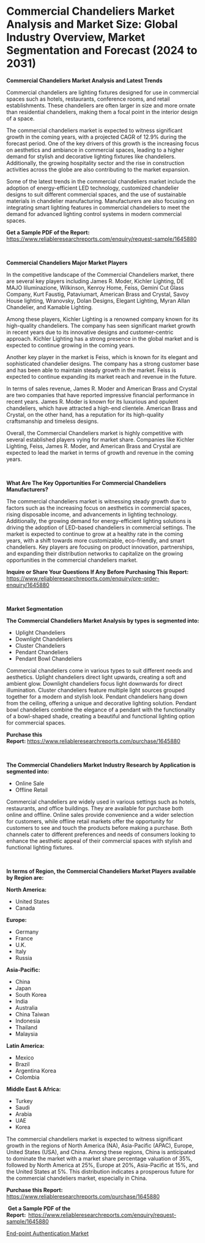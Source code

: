 <p><h1>Commercial Chandeliers Market Analysis and Market Size: Global Industry Overview, Market Segmentation and Forecast (2024 to 2031)</h1></p><p><strong>Commercial Chandeliers Market Analysis and Latest Trends</strong></p>
<p><p>Commercial chandeliers are lighting fixtures designed for use in commercial spaces such as hotels, restaurants, conference rooms, and retail establishments. These chandeliers are often larger in size and more ornate than residential chandeliers, making them a focal point in the interior design of a space.</p><p>The commercial chandeliers market is expected to witness significant growth in the coming years, with a projected CAGR of 12.9% during the forecast period. One of the key drivers of this growth is the increasing focus on aesthetics and ambiance in commercial spaces, leading to a higher demand for stylish and decorative lighting fixtures like chandeliers. Additionally, the growing hospitality sector and the rise in construction activities across the globe are also contributing to the market expansion.</p><p>Some of the latest trends in the commercial chandeliers market include the adoption of energy-efficient LED technology, customized chandelier designs to suit different commercial spaces, and the use of sustainable materials in chandelier manufacturing. Manufacturers are also focusing on integrating smart lighting features in commercial chandeliers to meet the demand for advanced lighting control systems in modern commercial spaces.</p></p>
<p><strong>Get a Sample PDF of the Report:&nbsp;</strong> <a href="https://www.reliableresearchreports.com/enquiry/request-sample/1645880">https://www.reliableresearchreports.com/enquiry/request-sample/1645880</a></p>
<p>&nbsp;</p>
<p><strong>Commercial Chandeliers Major Market Players</strong></p>
<p><p>In the competitive landscape of the Commercial Chandeliers market, there are several key players including James R. Moder, Kichler Lighting, DE MAJO Iiluminazione, Wilkinson, Kenroy Home, Feiss, Gemini Cut Glass Company, Kurt Faustig, Pataviumart, American Brass and Crystal, Savoy House lighting, Wranovsky, Dolan Designs, Elegant Lighting, Myran Allan Chandelier, and Kamable Lighting.</p><p>Among these players, Kichler Lighting is a renowned company known for its high-quality chandeliers. The company has seen significant market growth in recent years due to its innovative designs and customer-centric approach. Kichler Lighting has a strong presence in the global market and is expected to continue growing in the coming years.</p><p>Another key player in the market is Feiss, which is known for its elegant and sophisticated chandelier designs. The company has a strong customer base and has been able to maintain steady growth in the market. Feiss is expected to continue expanding its market reach and revenue in the future.</p><p>In terms of sales revenue, James R. Moder and American Brass and Crystal are two companies that have reported impressive financial performance in recent years. James R. Moder is known for its luxurious and opulent chandeliers, which have attracted a high-end clientele. American Brass and Crystal, on the other hand, has a reputation for its high-quality craftsmanship and timeless designs.</p><p>Overall, the Commercial Chandeliers market is highly competitive with several established players vying for market share. Companies like Kichler Lighting, Feiss, James R. Moder, and American Brass and Crystal are expected to lead the market in terms of growth and revenue in the coming years.</p></p>
<p>&nbsp;</p>
<p><strong>What Are The Key Opportunities For Commercial Chandeliers Manufacturers?</strong></p>
<p><p>The commercial chandeliers market is witnessing steady growth due to factors such as the increasing focus on aesthetics in commercial spaces, rising disposable income, and advancements in lighting technology. Additionally, the growing demand for energy-efficient lighting solutions is driving the adoption of LED-based chandeliers in commercial settings. The market is expected to continue to grow at a healthy rate in the coming years, with a shift towards more customizable, eco-friendly, and smart chandeliers. Key players are focusing on product innovation, partnerships, and expanding their distribution networks to capitalize on the growing opportunities in the commercial chandeliers market.</p></p>
<p><strong>Inquire or Share Your Questions If Any Before Purchasing This Report:</strong> <a href="https://www.reliableresearchreports.com/enquiry/pre-order-enquiry/1645880">https://www.reliableresearchreports.com/enquiry/pre-order-enquiry/1645880</a></p>
<p>&nbsp;</p>
<p><strong>Market Segmentation</strong></p>
<p><strong>The Commercial Chandeliers Market Analysis by types is segmented into:</strong></p>
<p><ul><li>Uplight Chandeliers</li><li>Downlight Chandeliers</li><li>Cluster Chandeliers</li><li>Pendant Chandeliers</li><li>Pendant Bowl Chandeliers</li></ul></p>
<p><p>Commercial chandeliers come in various types to suit different needs and aesthetics. Uplight chandeliers direct light upwards, creating a soft and ambient glow. Downlight chandeliers focus light downwards for direct illumination. Cluster chandeliers feature multiple light sources grouped together for a modern and stylish look. Pendant chandeliers hang down from the ceiling, offering a unique and decorative lighting solution. Pendant bowl chandeliers combine the elegance of a pendant with the functionality of a bowl-shaped shade, creating a beautiful and functional lighting option for commercial spaces.</p></p>
<p><strong>Purchase this Report:&nbsp;</strong><a href="https://www.reliableresearchreports.com/purchase/1645880">https://www.reliableresearchreports.com/purchase/1645880</a></p>
<p>&nbsp;</p>
<p><strong>The Commercial Chandeliers Market Industry Research by Application is segmented into:</strong></p>
<p><ul><li>Online Sale</li><li>Offline Retail</li></ul></p>
<p><p>Commercial chandeliers are widely used in various settings such as hotels, restaurants, and office buildings. They are available for purchase both online and offline. Online sales provide convenience and a wider selection for customers, while offline retail markets offer the opportunity for customers to see and touch the products before making a purchase. Both channels cater to different preferences and needs of consumers looking to enhance the aesthetic appeal of their commercial spaces with stylish and functional lighting fixtures.</p></p>
<p>&nbsp;</p>
<p><strong>In terms of Region, the Commercial Chandeliers Market Players available by Region are:</strong></p>
<p>
    <p> <strong> North America: </strong>
        <ul>
            <li>United States</li>
            <li>Canada</li>
        </ul>
        </p> 
    <p> <strong> Europe: </strong>
        <ul>
            <li>Germany</li>
            <li>France</li>
            <li>U.K.</li>
            <li>Italy</li>
            <li>Russia</li>
        </ul>
        </p> 
    <p> <strong> Asia-Pacific: </strong>
        <ul>
            <li>China</li>
            <li>Japan</li>
            <li>South Korea</li>
            <li>India</li>
            <li>Australia</li>
            <li>China Taiwan</li>
            <li>Indonesia</li>
            <li>Thailand</li>
            <li>Malaysia</li>
        </ul>
        </p> 
    <p> <strong> Latin America: </strong>
        <ul>
            <li>Mexico</li>
            <li>Brazil</li>
            <li>Argentina Korea</li>
            <li>Colombia</li>
        </ul>
        </p> 
    <p> <strong> Middle East & Africa: </strong>
        <ul>
            <li>Turkey</li>
            <li>Saudi</li>
            <li>Arabia</li>
            <li>UAE</li>
            <li>Korea</li>
        </ul>
    </p>
    </p>
<p><p>The commercial chandeliers market is expected to witness significant growth in the regions of North America (NA), Asia-Pacific (APAC), Europe, United States (USA), and China. Among these regions, China is anticipated to dominate the market with a market share percentage valuation of 35%, followed by North America at 25%, Europe at 20%, Asia-Pacific at 15%, and the United States at 5%. This distribution indicates a prosperous future for the commercial chandeliers market, especially in China.</p></p>
<p><strong>Purchase this Report: </strong><a href="https://www.reliableresearchreports.com/purchase/1645880">https://www.reliableresearchreports.com/purchase/1645880</a></p>
<p>&nbsp;<strong>Get a Sample PDF of the Report:&nbsp;&nbsp;</strong><a href="https://www.reliableresearchreports.com/enquiry/request-sample/1645880">https://www.reliableresearchreports.com/enquiry/request-sample/1645880</a></p>
<p><strong></strong></p>
<p><p><a href="https://natural-crush-b99.notion.site/End-point-Authentication-Market-Insights-Market-Players-and-Forecast-Till-2031-186534195885418e9beff250c0424d6d">End-point Authentication Market</a></p></p>